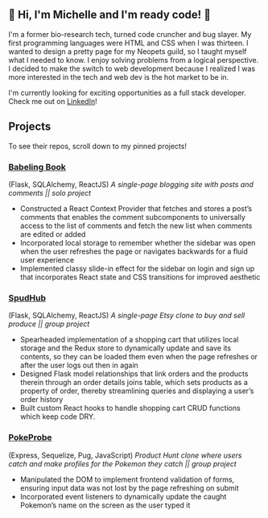 ## 💎 Hi, I'm Michelle and I'm ready code! 💎

I'm a former bio-research tech, turned code cruncher and bug slayer. My first programming languages were HTML and CSS when I was thirteen. I wanted to design a pretty page for my Neopets guild, so I taught myself what I needed to know. I enjoy solving problems from a logical perspective. I decided to make the switch to web development because I realized I was more interested in the tech and web dev is the hot market to be in.

I'm currently looking for exciting opportunities as a full stack developer. Check me out on [LinkedIn](https://www.linkedin.com/in/michelle-kontoff-149866132/)!

## Projects
To see their repos, scroll down to my pinned projects!

### [Babeling Book](https://babelingbook.herokuapp.com/)
(Flask, SQLAlchemy, ReactJS)
*A single-page blogging site with posts and comments || solo project*
- Constructed a React Context Provider that fetches and stores a post’s comments that enables the comment subcomponents to universally access to the list of comments and fetch the new list when comments are edited or added
- Incorporated local storage to remember whether the sidebar was open when the user refreshes the page or navigates backwards for a fluid user experience
- Implemented classy slide-in effect for the sidebar on login and sign up that incorporates React state and CSS transitions for improved aesthetic

### [SpudHub](https://spudhub.herokuapp.com/)
(Flask, SQLAlchemy, ReactJS)
*A single-page Etsy clone to buy and sell produce || group project*
- Spearheaded implementation of a shopping cart that utilizes local storage and the Redux store to dynamically update and save its contents, so they can be loaded them even when the page refreshes or after the user logs out then in again
- Designed Flask model relationships that link orders and the products therein through an order details joins table, which sets products as a property of order, thereby streamlining queries and displaying a user’s order history
- Built custom React hooks to handle shopping cart CRUD functions which keep code DRY.

### [PokeProbe](https://pokeprobe.herokuapp.com/)
(Express, Sequelize, Pug, JavaScript)
*Product Hunt clone where users catch and make profiles for the Pokemon they catch || group project*
- Manipulated the DOM to implement frontend validation of forms, ensuring input data was not lost by the page refreshing on submit
- Incorporated event listeners to dynamically update the caught Pokemon’s name on the screen as the user typed it



<!--
**michellekontoff/michellekontoff** is a ✨ _special_ ✨ repository because its `README.md` (this file) appears on your GitHub profile.

Here are some ideas to get you started:

- 🔭 I’m currently working on ...
- 🌱 I’m currently learning ...
- 👯 I’m looking to collaborate on ...
- 🤔 I’m looking for help with ...
- 💬 Ask me about ...
- 📫 How to reach me: ...
- 😄 Pronouns: ...
- ⚡ Fun fact: ...
-->

